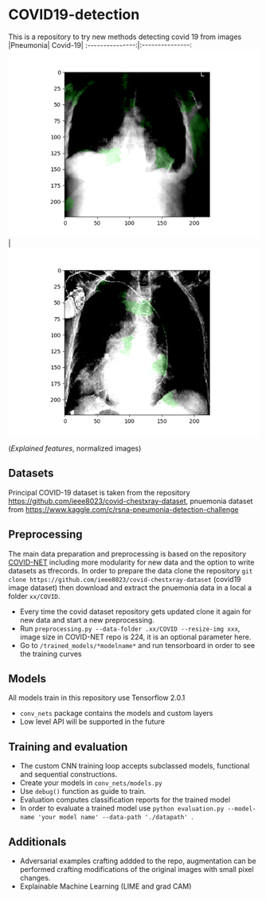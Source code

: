 # COVID19-detection
This is a repository to try new methods
detecting covid 19 from images
|Pneumonia| Covid-19|
:---------------:|:---------------:
![lime_pneumonia](https://github.com/miguelalba96/COVID19-detection/blob/master/images/pneumonia_lime.png) | ![lime_covid](https://github.com/miguelalba96/COVID19-detection/blob/master/images/covid_lime.png)

(*Explained features*, normalized images)

## Datasets
Principal COVID-19 dataset is taken from the repository https://github.com/ieee8023/covid-chestxray-dataset, pnuemonia dataset from https://www.kaggle.com/c/rsna-pneumonia-detection-challenge

## Preprocessing
The main data preparation and preprocessing is based on the repository [COVID-NET](https://github.com/lindawangg/COVID-Net) including more modularity for new data and the option to write datasets as tfrecords.
In order to prepare the data clone the repository `git clone https://github.com/ieee8023/covid-chestxray-dataset` (covid19 image dataset) then download and extract the pnuemonia data in a local a folder `xx/COVID`.
* Every time the covid dataset repository gets updated clone it again for new data and start a new preprocessing.
* Run `preprocessing.py --data-folder .xx/COVID --resize-img xxx`, image size in COVID-NET repo is 224, it is an optional parameter here.
* Go to `/trained_models/*modelname*` and run tensorboard in order to see the training curves

## Models 
All models train in this repository use Tensorflow 2.0.1
* `conv_nets` package contains the models and custom layers
* Low level API will be supported in the future

## Training and evaluation
* The custom CNN training loop accepts subclassed models, functional and sequential constructions.
* Create your models in `conv_nets/models.py`
* Use `debug()` function as guide to train.
* Evaluation computes classification reports for the trained model
* In order to evaluate a trained model use `python evaluation.py --model-name 'your model name' --data-path './datapath'
`.

## Additionals
* Adversarial examples crafting addded to the repo, augmentation can be performed crafting modifications of the original images with small pixel changes.
* Explainable Machine Learning (LIME and grad CAM)
